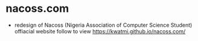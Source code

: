 # nacoss.com
- redesign of Nacoss (Nigeria Association of Computer Science Student) offiacial website  follow to view
https://kwatmi.github.io/nacoss.com/
